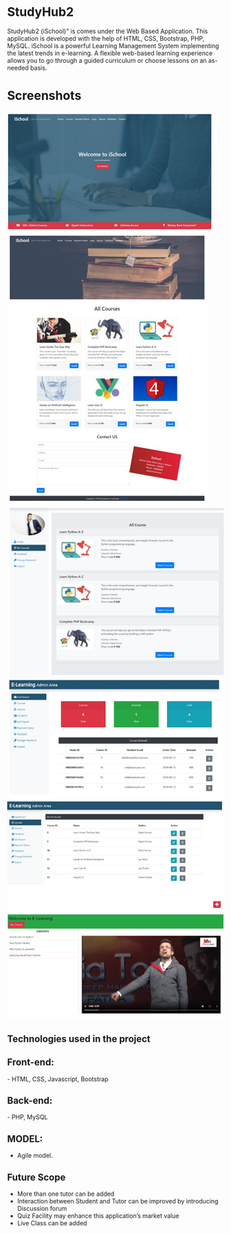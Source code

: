 # StudyHub2
StudyHub2 (iSchool)” is comes under the Web Based Application. This application is developed with the help of HTML, CSS, Bootstrap, PHP, MySQL. iSchool is a powerful Learning Management System implementing the latest trends in e-learning. A flexible web-based learning experience allows you to go through a guided
curriculum or choose lessons on an as-needed basis.

# Screenshots
![](screenshots/website-HomePage.PNG)
![](screenshots/website-Courses.PNG)
![](screenshots/website-Student-profile.PNG)
![](screenshots/website-AdminDashboard.PNG)
![](screenshots/website-AdminCourses.PNG)
![](screenshots/website-Watch-Course.PNG)

## Technologies used in the project
<h2>Front-end:</h2>
- HTML, CSS, Javascript, Bootstrap

<h2>Back-end:</h2>
- PHP, MySQL

## MODEL:
* Agile model.

## Future Scope
* More than one tutor can be added 
* Interaction between Student and Tutor can be improved by introducing Discussion forum
* Quiz Facility may enhance this application’s market value
* Live Class can be added